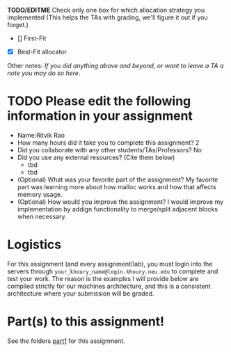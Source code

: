 **TODO/EDITME** Check only one box for which allocation strategy you implemented (This helps the TAs with grading, we'll figure it out if you forget.)

- [] First-Fit
- [x] Best-Fit allocator

Other notes: *If you did anything above and beyond, or want to leave a TA a note you may do so here.*

# TODO Please edit the following information in your assignment

- Name:Ritvik Rao
- How many hours did it take you to complete this assignment? 2
- Did you collaborate with any other students/TAs/Professors? No
- Did you use any external resources? (Cite them below)
  - tbd
  - tbd
- (Optional) What was your favorite part of the assignment?
My favorite part was learning more about how malloc works and how that affects memory usage.
- (Optional) How would you improve the assignment?
I would improve my implementation by addign functionality to merge/split adjacent blocks when necessary.

# Logistics

For this assignment (and every assignment/lab), you must login into the servers through `your_khoury_name@login.khoury.neu.edu` to complete and test your work. The reason is the examples I will provide below are compiled strictly for our machines architecture, and this is a consistent architecture where your submission will be graded.

# Part(s) to this assignment!

See the folders [part1](./part1) for this assignment.
